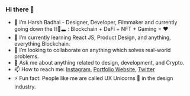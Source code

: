 ### Hi there 👋

- 🔭 I’m Harsh Badhai - Designer, Developer, Filmmaker and currently going down the ⛓🐰🕳 : Blockchain + DeFi + NFT + Gaming = ❤
- 🌱 I’m currently learning React JS, Product Design, and anything, everything Blockchain.
- 👯 I’m looking to collaborate on anything which solves real-world problems.
- 💬 Ask me about anything related to design, development, and Crypto.
- 📫 How to reach me: [Instagram](https://www.instagram.com/frames_by._harsh/), [Portfolio Website](https://harshbadhai.me/), [Twitter](https://twitter.com/harshbadhai28)
- ⚡ Fun fact: People like me are called UX Unicorns 🦄 in the design Industry.
